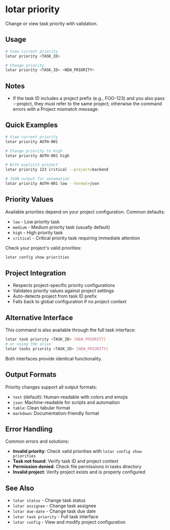 # lotar priority

Change or view task priority with validation.

## Usage

```bash
# View current priority
lotar priority <TASK_ID>

# Change priority
lotar priority <TASK_ID> <NEW_PRIORITY>
```

## Notes

- If the task ID includes a project prefix (e.g., FOO-123) and you also pass --project, they must refer to the same project; otherwise the command errors with a Project mismatch message.

## Quick Examples

```bash
# View current priority
lotar priority AUTH-001

# Change priority to high
lotar priority AUTH-001 high

# With explicit project
lotar priority 123 critical --project=backend

# JSON output for automation
lotar priority AUTH-001 low --format=json
```

## Priority Values

Available priorities depend on your project configuration. Common defaults:

- `low` - Low priority task
- `medium` - Medium priority task (usually default)
- `high` - High priority task
- `critical` - Critical priority task requiring immediate attention

Check your project's valid priorities:
```bash
lotar config show priorities
```

## Project Integration

- Respects project-specific priority configurations
- Validates priority values against project settings
- Auto-detects project from task ID prefix
- Falls back to global configuration if no project context

## Alternative Interface

This command is also available through the full task interface:

```bash
lotar task priority <TASK_ID> [NEW_PRIORITY]
# or using the alias
lotar tasks priority <TASK_ID> [NEW_PRIORITY]
```

Both interfaces provide identical functionality.

## Output Formats

Priority changes support all output formats:
- `text` (default): Human-readable with colors and emojis
- `json`: Machine-readable for scripts and automation  
- `table`: Clean tabular format
- `markdown`: Documentation-friendly format

## Error Handling

Common errors and solutions:

- **Invalid priority**: Check valid priorities with `lotar config show priorities`
- **Task not found**: Verify task ID and project context
- **Permission denied**: Check file permissions in tasks directory
- **Invalid project**: Verify project exists and is properly configured

## See Also

- `lotar status` - Change task status
- `lotar assignee` - Change task assignee  
- `lotar due-date` - Change task due date
- `lotar task priority` - Full task interface
- `lotar config` - View and modify project configuration

